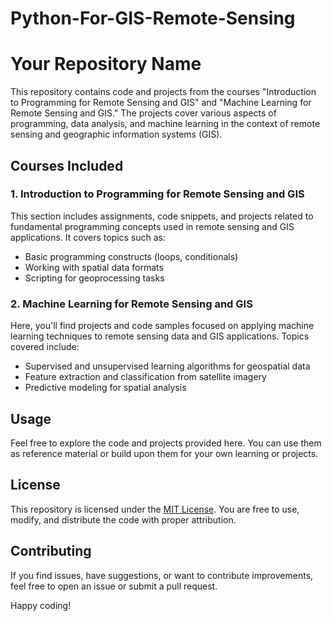 # Python-For-GIS-Remote-Sensing

# Your Repository Name

This repository contains code and projects from the courses "Introduction to Programming for Remote Sensing and GIS" and "Machine Learning for Remote Sensing and GIS." The projects cover various aspects of programming, data analysis, and machine learning in the context of remote sensing and geographic information systems (GIS).

## Courses Included

### 1. Introduction to Programming for Remote Sensing and GIS

This section includes assignments, code snippets, and projects related to fundamental programming concepts used in remote sensing and GIS applications. It covers topics such as:

- Basic programming constructs (loops, conditionals)
- Working with spatial data formats
- Scripting for geoprocessing tasks

### 2. Machine Learning for Remote Sensing and GIS

Here, you'll find projects and code samples focused on applying machine learning techniques to remote sensing data and GIS applications. Topics covered include:

- Supervised and unsupervised learning algorithms for geospatial data
- Feature extraction and classification from satellite imagery
- Predictive modeling for spatial analysis

## Usage

Feel free to explore the code and projects provided here. You can use them as reference material or build upon them for your own learning or projects.

## License

This repository is licensed under the [MIT License](LICENSE). You are free to use, modify, and distribute the code with proper attribution.

## Contributing

If you find issues, have suggestions, or want to contribute improvements, feel free to open an issue or submit a pull request.

Happy coding!
